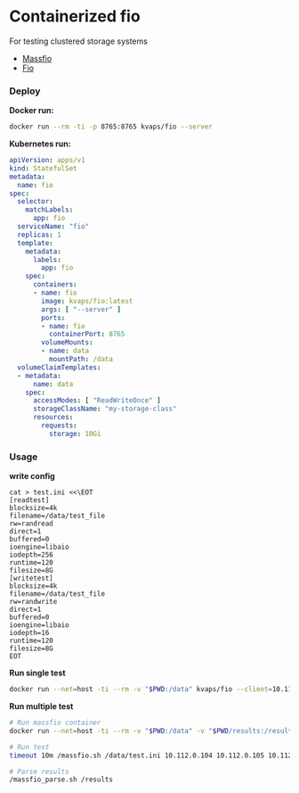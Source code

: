 # Containerized fio

For testing clustered storage systems

* [Massfio](https://github.com/kvaps/massfio/)
* [Fio](https://github.com/kvaps/docker-fio/)

### Deploy

**Docker run:**

```bash
docker run --rm -ti -p 8765:8765 kvaps/fio --server
```

**Kubernetes run:**

```yaml
apiVersion: apps/v1
kind: StatefulSet
metadata:
  name: fio
spec:
  selector:
    matchLabels:
      app: fio
  serviceName: "fio"
  replicas: 1
  template:
    metadata:
      labels:
        app: fio
    spec:
      containers:
      - name: fio
        image: kvaps/fio:latest
        args: [ "--server" ]
        ports:
        - name: fio
          containerPort: 8765
        volumeMounts:
        - name: data
          mountPath: /data
  volumeClaimTemplates:
  - metadata:
      name: data
    spec:
      accessModes: [ "ReadWriteOnce" ]
      storageClassName: "my-storage-class"
      resources:
        requests:
          storage: 10Gi
```

### Usage

**write config**

```
cat > test.ini <<\EOT
[readtest]
blocksize=4k
filename=/data/test_file
rw=randread
direct=1
buffered=0
ioengine=libaio
iodepth=256
runtime=120
filesize=8G
[writetest]
blocksize=4k
filename=/data/test_file
rw=randwrite
direct=1
buffered=0
ioengine=libaio
iodepth=16
runtime=120
filesize=8G
EOT
```

**Run single test**

```bash
docker run --net=host -ti --rm -v "$PWD:/data" kvaps/fio --client=10.112.0.104 /data/test.ini
```

**Run multiple test**

```bash
# Run massfio container
docker run --net=host -ti --rm -v "$PWD:/data" -v "$PWD/results:/results" kvaps/massfio

# Run test
timeout 10m /massfio.sh /data/test.ini 10.112.0.104 10.112.0.105 10.112.0.106

# Parse results
/massfio_parse.sh /results
```
